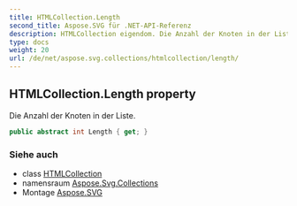 ```yaml
---
title: HTMLCollection.Length
second_title: Aspose.SVG für .NET-API-Referenz
description: HTMLCollection eigendom. Die Anzahl der Knoten in der Liste.
type: docs
weight: 20
url: /de/net/aspose.svg.collections/htmlcollection/length/
---
```

## HTMLCollection.Length property

Die Anzahl der Knoten in der Liste.

```csharp
public abstract int Length { get; }
```

### Siehe auch

* class [HTMLCollection](../)
* namensraum [Aspose.Svg.Collections](../../htmlcollection/)
* Montage [Aspose.SVG](../../../)


